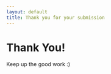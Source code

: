 ```yaml
---
layout: default
title: Thank you for your submission
---
```


# Thank You!

Keep up the good work :)
